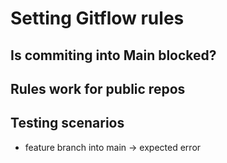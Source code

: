 # Setting Gitflow rules
## Is commiting into Main blocked?

## Rules work for public repos

## Testing scenarios

- feature branch into main -> expected error
